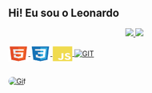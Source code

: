 ## Hi! Eu sou o Leonardo
  <div align="center">
  <a href="https://github.com/LeonardoFreiria">
  <img width="48%" src="https://github-readme-stats.vercel.app/api?username=LeonardoFreiria&show_icons=true&hide_border=true&theme=tokyonight&include_all_commits=true&count_private=true"/>
  <img width="48%" src="https://github-readme-stats.vercel.app/api/top-langs/?username=LeonardoFreiria&layout=compact&hide_border=enable&langs_count=7&theme=tokyonight&"/>
</div>

<div style="display: inline_block"><br>
  <img align="center" alt="HTML" height="30" width="40" src="https://raw.githubusercontent.com/devicons/devicon/master/icons/html5/html5-original.svg">
  <img align="center" alt="CSS" height="30" width="40" src="https://raw.githubusercontent.com/devicons/devicon/master/icons/css3/css3-original.svg">
  <img align="center" alt="JS" height="30" width="40" src="https://raw.githubusercontent.com/devicons/devicon/master/icons/javascript/javascript-plain.svg">
  <img align="center" alt="GIT" height="30" width="60" src="https://img.shields.io/badge/GIT-E44C30?style=for-the-badge&logo=git&logoColor=white">
</div> 
 
 ## 
 
<div>
<img align="center" alt="Gif" height="275" width="100%" display="block" margin="6px 6px 6px 6px" padding="15px" style="border-radius:30px;" src="http://45.media.tumblr.com/612f0d54ef8f4d423cfa911d7cfbe7a5/tumblr_mgnh59AX6y1rlapeio1_500.gif">
</div>


  
